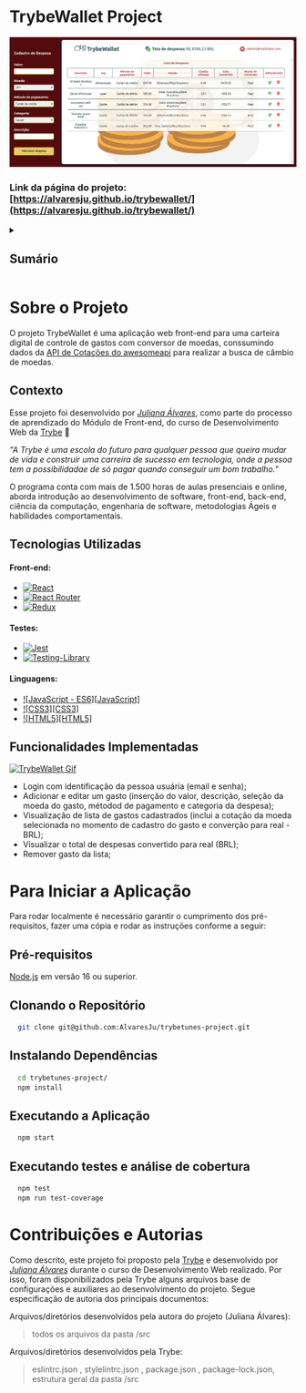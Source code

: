 # TrybeWallet Project

[![TrybeWallet Screen Shot][product-screenshot]](https://alvaresju.github.io/trybewallet/)

### Link da página do projeto: [https://alvaresju.github.io/trybewallet/](https://alvaresju.github.io/trybewallet/)

<!-- TABLE OF CONTENTS -->
<details>
  <summary><h2><strong>Sumário</strong></h2></summary>
  <ol>
    <li>
      <a href="#sobre-o-projeto">Sobre o Projeto</a>
      <ul>
        <li><a href="#contexto">Contexto</a></li>
        <li><a href="#tecnologias-utilizadas">Tecnologias Utilizadas</a></li>
        <li><a href="#funcionalidades-implementadas">Funcionalidades Implementadas</a></li>
      </ul>
    </li>
    <li>
      <a href="#para-iniciar-a-aplicação">Para Iniciar a Aplicação</a>
      <ul>
        <li><a href="#pre-requisitos">Pré-requisitos</a></li>
        <li><a href="#clonando-o-repositorio">Clonando o Repositório</a></li>
        <li><a href="#instalando-dependencias">Instalando Dependências</a></li>
        <li><a href="#executando-a-aplicacao">Executando a Aplicação</a></li>
        <li><a href="#executando-testes-e-analise-de-cobertura">Executando testes e análise de cobertura</a></li>
      </ul>
    </li>
    <li><a href="#contribuicoes-e-autorias">Contribuições e Autorias</a></li>
  </ol>
</details>

# Sobre o Projeto
  O projeto TrybeWallet é uma aplicação web front-end para uma carteira digital de controle de gastos com conversor de moedas, conssumindo dados da [API de Cotações do awesomeapi](https://docs.awesomeapi.com.br/api-de-moedas) para realizar a busca de câmbio de moedas.

## Contexto
  Esse projeto foi desenvolvido por _[Juliana Álvares](https://www.linkedin.com/in/juliana-%C3%A1lvares-246872112/)_, como parte do processo de aprendizado do Módulo de Front-end, do curso de Desenvolvimento Web da [Trybe](https://www.betrybe.com/) :rocket:
  
  _"A Trybe é uma escola do futuro para qualquer pessoa que queira mudar de vida e construir uma carreira de sucesso em tecnologia, onde a pessoa tem a possibilidadae de só pagar quando conseguir um bom trabalho."_

  O programa conta com mais de 1.500 horas de aulas presenciais e online, aborda introdução ao desenvolvimento de software, front-end, back-end, ciência da computação, engenharia de software, metodologias Ágeis e habilidades comportamentais.

## Tecnologias Utilizadas

  #### Front-end:
  * [![React][React-img]][React-url]
  * [![React Router][React-router-img]][React-router-url]
  * [![Redux][Redux-img]][Redux-url]

  #### Testes:
  * [![Jest][Jest-img]][Jest-url]
  * [![Testing-Library][RTL-img]][RTL-url]

  #### Linguagens:
  * [![JavaScript - ES6][JavaScript]][JavaScript-url]
  * [![CSS3][CSS3]][CSS3-url]
  * [![HTML5][HTML5]][HTML5-url]

## Funcionalidades Implementadas

  [![TrybeWallet Gif][product-gif]](https://alvaresju.github.io/trybewallet/)

  - Login com identificação da pessoa usuária (email e senha);
  - Adicionar e editar um gasto (inserção do valor, descrição, seleção da moeda do gasto, métodod de pagamento e categoria da despesa);
  - Visualização de lista de gastos cadastrados (inclui a cotação da moeda selecionada no momento de cadastro do gasto e converção para real - BRL);
  - Visualizar o total de despesas convertido para real (BRL);
  - Remover gasto da lista;

# Para Iniciar a Aplicação
  Para rodar localmente é necessário garantir o cumprimento dos pré-requisitos, fazer uma cópia e rodar as instruções conforme a seguir:

## Pré-requisitos
  [Node.js](https://nodejs.org/en/) em versão 16 ou superior.

## Clonando o Repositório
  ```bash
    git clone git@github.com:AlvaresJu/trybetunes-project.git
  ```
## Instalando Dependências
  ```bash
    cd trybetunes-project/
    npm install
  ``` 
## Executando a Aplicação
  ```bash
    npm start
  ```
## Executando testes e análise de cobertura
  ```bash
    npm test
    npm run test-coverage
  ```

# Contribuições e Autorias
  Como descrito, este projeto foi proposto pela [Trybe](https://www.betrybe.com/) e desenvolvido por _[Juliana Álvares](https://www.linkedin.com/in/juliana-%C3%A1lvares-246872112/)_ durante o curso de Desenvolvimento Web realizado. Por isso, foram disponibilizados pela Trybe alguns arquivos base de configurações e auxiliares ao desenvolvimento do projeto. Segue especificação de autoria dos principais documentos:
  
  Arquivos/diretórios desenvolvidos pela autora do projeto (Juliana Álvares):
  > todos os arquivos da pasta /src
  
  Arquivos/diretórios desenvolvidos pela Trybe:
  > eslintrc.json , stylelintrc.json , package.json , package-lock.json, estrutura geral da pasta /src

  
<!-- MARKDOWN LINKS & IMAGES -->
<!-- https://www.markdownguide.org/basic-syntax/#reference-style-links -->
[product-screenshot]: images/screenshot.png
[product-gif]: images/features.gif
[React-img]: https://img.shields.io/badge/React-20232A?style=for-the-badge&logo=react&logoColor=61DAFB
[React-url]: https://reactjs.org/
[React-router-img]: https://img.shields.io/badge/React_Router-CA4245?style=for-the-badge&logo=react-router&logoColor=white
[React-router-url]: https://reactrouter.com/en/main
[Redux-img]: https://img.shields.io/badge/redux-%23593d88.svg?style=for-the-badge&logo=redux&logoColor=white
[Redux-url]: https://redux.js.org/
[Jest-img]: https://img.shields.io/badge/Jest-C21325?style=for-the-badge&logo=jest&logoColor=white
[Jest-url]: https://jestjs.io/
[RTL-img]: https://img.shields.io/badge/-TestingLibrary-%23E33332?style=for-the-badge&logo=testing-library&logoColor=white
[RTL-url]: https://testing-library.com/
[JavaScript-img]: https://img.shields.io/badge/javascript-%23323330.svg?style=for-the-badge&logo=javascript&logoColor=%23F7DF1E
[JavaScript-url]: https://developer.mozilla.org/en-US/docs/Web/JavaScript
[CSS3-img]: https://img.shields.io/badge/css3-%231572B6.svg?style=for-the-badge&logo=css3&logoColor=white
[CSS3-url]: https://developer.mozilla.org/en-US/docs/Web/CSS
[HTML5-img]: https://img.shields.io/badge/html5-%23E34F26.svg?style=for-the-badge&logo=html5&logoColor=white
[HTML5-url]: https://developer.mozilla.org/en-US/docs/Glossary/HTML5
